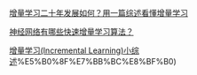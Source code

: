 [增量学习二十年发展如何？用一篇综述看懂增量学习](https://blog.51cto.com/u_15343816/3689099)

[神经网络有哪些快速增量学习算法？](https://www.zhihu.com/question/35552071)

[增量学习(Incremental Learning)小综述](Incremental%20Learning)%E5%B0%8F%E7%BB%BC%E8%BF%B0)






